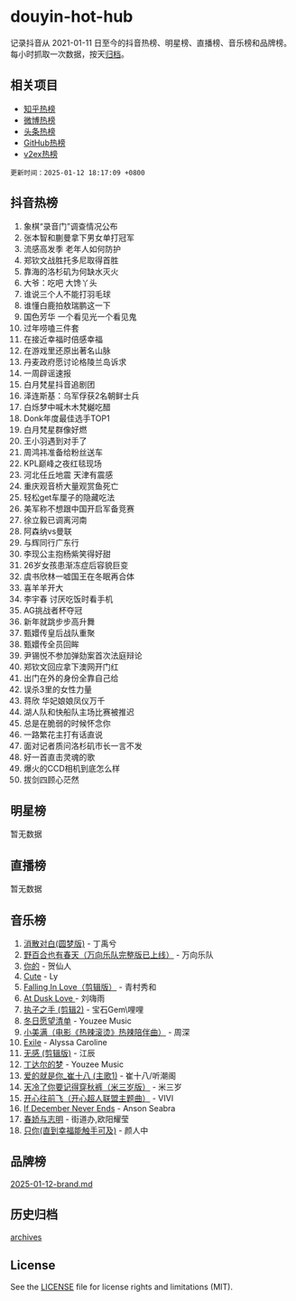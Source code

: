 # douyin-hot-hub

记录抖音从 2021-01-11 日至今的抖音热榜、明星榜、直播榜、音乐榜和品牌榜。每小时抓取一次数据，按天[归档](archives)。

## 相关项目

- [知乎热榜](https://github.com/lonnyzhang423/zhihu-hot-hub)
- [微博热榜](https://github.com/lonnyzhang423/weibo-hot-hub)
- [头条热榜](https://github.com/lonnyzhang423/toutiao-hot-hub)
- [GitHub热榜](https://github.com/lonnyzhang423/github-hot-hub)
- [v2ex热榜](https://github.com/lonnyzhang423/v2ex-hot-hub)


`更新时间：2025-01-12 18:17:09 +0800`

## 抖音热榜

1. 象棋“录音门”调查情况公布
1. 张本智和蒯曼拿下男女单打冠军
1. 流感高发季 老年人如何防护
1. 郑钦文战胜托多尼取得首胜
1. 靠海的洛杉矶为何缺水灭火
1. 大爷：吃吧 大馋丫头
1. 谁说三个人不能打羽毛球
1. 谁懂白鹿拍敖瑞鹏这一下
1. 国色芳华 一个看见光一个看见鬼
1. 过年唠嗑三件套
1. 在接近幸福时倍感幸福
1. 在游戏里还原出著名山脉
1. 丹麦政府愿讨论格陵兰岛诉求
1. 一周辟谣速报
1. 白月梵星抖音追剧团
1. 泽连斯基：乌军俘获2名朝鲜士兵
1. 白烁梦中喊木木梵樾吃醋
1. Donk年度最佳选手TOP1
1. 白月梵星群像好燃
1. 王小羽遇到对手了
1. 周鸿祎准备给粉丝送车
1. KPL巅峰之夜红毯现场
1. 河北任丘地震 天津有震感
1. 重庆观音桥大量观赏鱼死亡
1. 轻松get车厘子的隐藏吃法
1. 美军称不想跟中国开启军备竞赛
1. 徐立毅已调离河南
1. 阿森纳vs曼联
1. 与辉同行广东行
1. 李现公主抱杨紫笑得好甜
1. 26岁女孩患渐冻症后容貌巨变
1. 虞书欣林一嘘国王在冬眠再合体
1. 喜羊羊开大
1. 李宇春 讨厌吃饭时看手机
1. AG挑战者杯夺冠
1. 新年就跳步步高升舞
1. 甄嬛传皇后战队重聚
1. 甄嬛传全员回眸
1. 尹锡悦不参加弹劾案首次法庭辩论
1. 郑钦文回应拿下澳网开门红
1. 出门在外的身份全靠自己给
1. 误杀3里的女性力量
1. 蒋欣 华妃娘娘凤仪万千
1. 湖人队和快船队主场比赛被推迟
1. 总是在脆弱的时候怀念你
1. 一路繁花主打有话直说
1. 面对记者质问洛杉矶市长一言不发
1. 好一首直击灵魂的歌
1. 爆火的CCD相机到底怎么样
1. 拔剑四顾心茫然

## 明星榜

暂无数据

## 直播榜

暂无数据

## 音乐榜

1. [消散对白(圆梦版)](https://sf6-cdn-tos.douyinstatic.com/obj/tos-cn-ve-2774/og4jB5I5IizzoZVAAAzWgBMAsMDWoArfwBOiFs) - 丁禹兮
1. [野百合也有春天（万向乐队完整版已上线）](https://sf5-hl-cdn-tos.douyinstatic.com/obj/tos-cn-ve-2774/oMnUxhRAMiAGBqDtIPBQ7ACYQZFlJCftcgeDJE) - 万向乐队
1. [你的](https://sf5-hl-cdn-tos.douyinstatic.com/obj/tos-cn-ve-2774/oYuIeKf42jB7sEV6B2upMdpYAgfrQWj0FeRegh) - 贺仙人
1. [Cute](https://sf5-hl-cdn-tos.douyinstatic.com/obj/tos-cn-ve-2774/o4IbIzHWKAAB4wsS5qMBRiiAlEBGTpQRNfFvuo) - Ly
1. [Falling In Love（剪辑版）](https://sf5-hl-cdn-tos.douyinstatic.com/obj/tos-cn-ve-2774/o8ajpA8zzgBPahbBIO8AcKGBLJezFCRd1wfP9f) - 青村秀和
1. [ At Dusk  Love ](https://sf5-hl-cdn-tos.douyinstatic.com/obj/tos-cn-ve-2774/o8CrpCf5CaYgI4ZrtQgMQAFEfuGqNnRSDQAPBc) - 刘嗨雨
1. [执子之手 (剪辑2)](https://sf3-cdn-tos.douyinstatic.com/obj/tos-cn-ve-2774/oUoZLQjCc31XzqsBnBQUNgeKtYPBcgbFDwtfcu) - 宝石Gem\哩哩
1. [冬日愿望清单](https://sf5-hl-cdn-tos.douyinstatic.com/obj/tos-cn-ve-2774/oIIgUOeamCFCVAzxN6MFRLIBlLGpUqQxeeHrLE) - Youzee Music
1. [小美满（电影《热辣滚烫》热辣陪伴曲）](https://sf5-hl-cdn-tos.douyinstatic.com/obj/tos-cn-ve-2774/o0GAn2lSgfZIDUgtevCGDQYnFg4CwnrBaxbTZL) - 周深
1. [Exile](https://sf5-hl-cdn-tos.douyinstatic.com/obj/tos-cn-ve-2774/oYj4gAQTknKE3WW0Je8KGmQ7z1cA4FefwtbufD) - Alyssa Caroline
1. [无感 (剪辑版)](https://sf5-hl-cdn-tos.douyinstatic.com/obj/tos-cn-ve-2774/o0eIsUzJBDlQaQFC5OFlgbMEZC1TFYBftOBn6p) - 江辰
1. [丁达尔的梦](https://sf5-hl-cdn-tos.douyinstatic.com/obj/tos-cn-ve-2774/oMU3WirUZBVQkAC9ccG5P2IQirziZM2RTInUY) - Youzee Music
1. [爱的就是你_崔十八 (主歌1)](https://sf5-hl-cdn-tos.douyinstatic.com/obj/tos-cn-ve-2774/oI5BO5DhFZ6UTcNCnZaOCBLtZ7WIMQGfgnXf5E) - 崔十八/听潮阁
1. [天冷了你要记得穿秋裤（米三岁版）](https://sf5-hl-cdn-tos.douyinstatic.com/obj/tos-cn-ve-2774/oQlIwVIDWiZ6BQilAorS7MA0AgCkQDvcZAdm1) - 米三岁
1. [开心往前飞（开心超人联盟主题曲）](https://sf5-hl-cdn-tos.douyinstatic.com/obj/tos-cn-ve-2774/9d8fb7c82cf1421fb93a9fe925275e0a) - VIVI
1. [If December Never Ends](https://sf5-hl-cdn-tos.douyinstatic.com/obj/tos-cn-ve-2774/oY1IQMoTgCFIBg8RZifyqlBBt1UFgitTYmxeOS) - Anson Seabra
1. [春娇与志明](https://sf5-hl-cdn-tos.douyinstatic.com/obj/tos-cn-ve-2774/e530d8fceb7044b39707d7f9ff54add1) - 街道办,欧阳耀莹
1. [只你(直到幸福能触手可及)](https://sf5-hl-cdn-tos.douyinstatic.com/obj/tos-cn-ve-2774/o0lBkRDzFTeaVSUz3ZZSCBVtZ5DIMQGfgmEAuE) - 颜人中

## 品牌榜

[2025-01-12-brand.md](archives/2025-01-12-brand.md)

## 历史归档

[archives](archives)

## License

See the [LICENSE](LICENSE) file for license rights and limitations (MIT).
